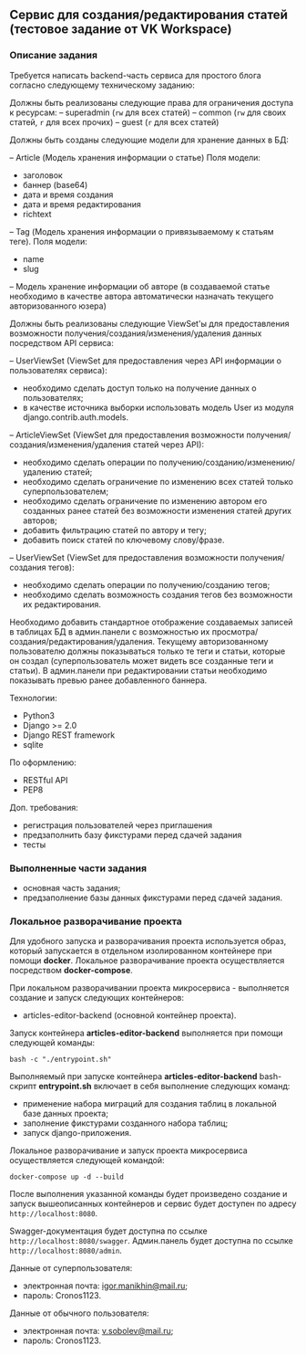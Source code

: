 ## Сервис для создания/редактирования статей (тестовое задание от VK Workspace)

### Описание задания
Требуется написать backend-часть сервиса для простого блога согласно 
следующему техническому заданию:

Должны быть реализованы следующие права для ограничения доступа к ресурсам:
  – superadmin (`rw` для всех статей)
  – common (`rw` для своих статей, `r` для всех прочих)
  – guest (`r` для всех статей)


Должны быть созданы следующие модели для хранение данных в БД:

– Article (Модель хранения информации о статье) Поля модели:
  - заголовок
  - баннер (base64)
  - дата и время создания
  - дата и время редактирования
  - richtext

– Tag (Модель хранения информации о привязываемому к статьям теге). Поля модели:
  - name 
  - slug

– Модель хранение информации об авторе 
(в создаваемой статье необходимо в качестве автора автоматически назначать текущего
авторизованного юзера)

Должны быть реализованы следующие ViewSet'ы для предоставления возможности
получения/создания/изменения/удаления данных посредством API сервиса:

– UserViewSet (ViewSet для предоставления через API информации о пользователях сервиса):
  - необходимо сделать доступ только на получение данных о пользователях;
  - в качестве источника выборки использовать модель User из модуля django.contrib.auth.models.


– ArticleViewSet (ViewSet для предоставления возможности получения/создания/изменения/удаления
статей через API):
  - необходимо сделать операции по получению/созданию/изменению/удалению статей;
  - необходимо сделать ограничение по изменению всех статей только суперпользователем;
  - необходимо сделать ограничение по изменению автором его созданных ранее статей без возможности изменения статей других авторов;
  - добавить фильтрацию статей по автору и тегу;
  - добавить поиск статей по ключевому слову/фразе.


– UserViewSet (ViewSet для предоставления возможности получения/создания тегов):
  - необходимо сделать операции по получению/созданию тегов;
  - необходимо сделать возможность создания тегов без возможности их редактирования.


Необходимо добавить стандартное отображение создаваемых записей в таблицах БД в админ.панели
с возможностью их просмотра/создания/редактирования/удаления. 
Текущему авторизованному пользователю должны показываться только те теги и статьи, которые он создал (суперпользователь
может видеть все созданные теги и статьи). 
В админ.панели при редактировании статьи необходимо показывать превью ранее добавленного баннера.

Технологии:
  - Python3
  - Django >= 2.0
  - Django REST framework
  - sqlite

По оформлению:
  - RESTful API
  - PEP8

Доп. требования:
  - регистрация пользователей через приглашения
  - предзаполнить базу фикстурами перед сдачей задания
  - тесты


### Выполненные части задания
 - основная часть задания;
 - предзаполнение базы данных фикстурами перед сдачей задания.


### Локальное разворачивание проекта
Для удобного запуска и разворачивания проекта используется образ, который запускается в
отдельном изолированном контейнере при помощи **docker**. Локальное разворачивание проекта 
осуществляется посредством **docker-compose**.

При локальном разворачивании проекта микросервиса - выполняется создание и запуск
следующих контейнеров:
- articles-editor-backend (основной контейнер проекта).

Запуск контейнера **articles-editor-backend** выполняется при помощи следующей команды:
```
bash -c "./entrypoint.sh"
```

Выполняемый при запуске контейнера **articles-editor-backend** bash-скрипт **entrypoint.sh** включает в
себя выполнение следующих команд:
- применение набора миграций для создания таблиц в локальной базе данных проекта;
- заполнение фикстурами созданного набора таблиц;
- запуск django-приложения.

Локальное разворачивание и запуск проекта микросервиса осуществляется следующей командой:
```
docker-compose up -d --build
```

После выполнения указанной команды будет произведено создание и запуск вышеописанных контейнеров и
сервис будет доступен по адресу ```http://localhost:8080```.

Swagger-документация будет доступна по ссылке ```http://localhost:8080/swagger```.
Админ.панель будет доступна по ссылке ```http://localhost:8080/admin```.


Данные от суперпользователя:
 - электронная почта: igor.manikhin@mail.ru;
 - пароль: Cronos1123.


Данные от обычного пользователя:
 - электронная почта: v.sobolev@mail.ru;
 - пароль: Cronos1123.
